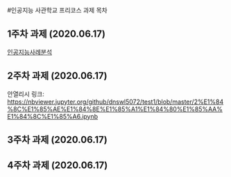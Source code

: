 #인공지능 사관학교 프리코스 과제 목차

## 1주차 과제 (2020.06.17)
[인공지능사례분석](https://github.com/dnswl5072/test1/blob/master/1%EC%A3%BC%EC%B0%A8%20%EA%B3%BC%EC%A0%9C.ipynb)

## 2주차 과제 (2020.06.17)

안열리시 링크:
https://nbviewer.jupyter.org/github/dnswl5072/test1/blob/master/2%E1%84%8C%E1%85%AE%E1%84%8E%E1%85%A1%E1%84%80%E1%85%AA%E1%84%8C%E1%85%A6.ipynb

## 3주차 과제 (2020.06.17)


## 4주차 과제 (2020.06.17)

